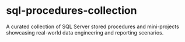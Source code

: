 # sql-procedures-collection
A curated collection of SQL Server stored procedures and mini-projects showcasing real-world data engineering and reporting scenarios.

